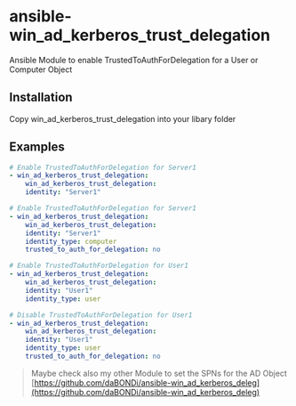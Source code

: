 # ansible-win_ad_kerberos_trust_delegation

Ansible Module to enable TrustedToAuthForDelegation for a User or Computer Object

## Installation

Copy win_ad_kerberos_trust_delegation into your libary folder

## Examples

```yaml
# Enable TrustedToAuthForDelegation for Server1
- win_ad_kerberos_trust_delegation:
    win_ad_kerberos_trust_delegation:
    identity: "Server1"

# Enable TrustedToAuthForDelegation for Server1
- win_ad_kerberos_trust_delegation:
    win_ad_kerberos_trust_delegation:
    identity: "Server1"
    identity_type: computer
    trusted_to_auth_for_delegation: no

# Enable TrustedToAuthForDelegation for User1
- win_ad_kerberos_trust_delegation:
    win_ad_kerberos_trust_delegation:
    identity: "User1"
    identity_type: user

# Disable TrustedToAuthForDelegation for User1
- win_ad_kerberos_trust_delegation:
    win_ad_kerberos_trust_delegation:
    identity: "User1"
    identity_type: user
    trusted_to_auth_for_delegation: no
```

> Maybe check also my other Module to set the SPNs for the AD Object [https://github.com/daBONDi/ansible-win_ad_kerberos_deleg](https://github.com/daBONDi/ansible-win_ad_kerberos_deleg)
